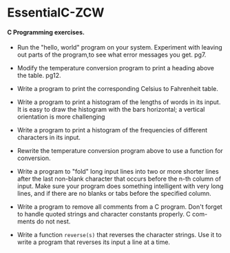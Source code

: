 # EssentialC-ZCW


#### C Programming exercises.

- Run the "hello, world" program on your system. Experiment with leaving out parts of the program,to see what error messages you get. pg7.
- Modify the temperature conversion program to print a heading above the table. pg12.
- Write a program to print the corresponding Celsius to Fahrenheit table. 
- Write a program to print a histogram of the lengths of words in its input. It is easy to draw the histogram with the bars horizontal; a vertical orientation is more challenging
- Write a program to print a histogram of the frequencies of different characters in its input.
- Rewrite the temperature conversion program above to use a function for conversion.
- Write a program to "fold" long input lines into two or more shorter lines after the last non-blank character that occurs before the n-th column of input. Make sure your program does something intelligent with very long lines, and if there are no blanks or tabs before the specified column.
- Write a program to remove all comments from a C program. Don't forget to handle quoted strings and character constants properly. C com- ments do not nest.

- Write a function `reverse(s)` that reverses the character strings. Use it to write a program that reverses its input a line at a time.